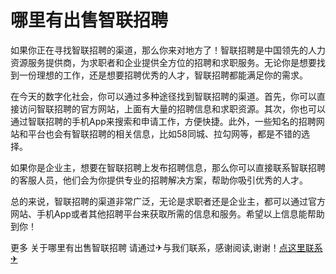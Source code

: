 # 哪里有出售智联招聘

如果你正在寻找智联招聘的渠道，那么你来对地方了！智联招聘是中国领先的人力资源服务提供商，为求职者和企业提供全方位的招聘和求职服务。无论你是想要找到一份理想的工作，还是想要招聘优秀的人才，智联招聘都能满足你的需求。

在今天的数字化社会，你可以通过多种途径找到智联招聘的渠道。首先，你可以直接访问智联招聘的官方网站，上面有大量的招聘信息和求职资源。其次，你也可以通过智联招聘的手机App来搜索和申请工作，方便快捷。此外，一些知名的招聘网站和平台也会有智联招聘的相关信息，比如58同城、拉勾网等，都是不错的选择。

如果你是企业主，想要在智联招聘上发布招聘信息，那么你可以直接联系智联招聘的客服人员，他们会为你提供专业的招聘解决方案，帮助你吸引优秀的人才。

总的来说，智联招聘的渠道非常广泛，无论是求职者还是企业主，都可以通过官方网站、手机App或者其他招聘平台来获取所需的信息和服务。希望以上信息能帮助到你！

更多 关于哪里有出售智联招聘 请通过✈与我们联系，感谢阅读,谢谢！[点这里联系✈](https://ss.k02.cc)